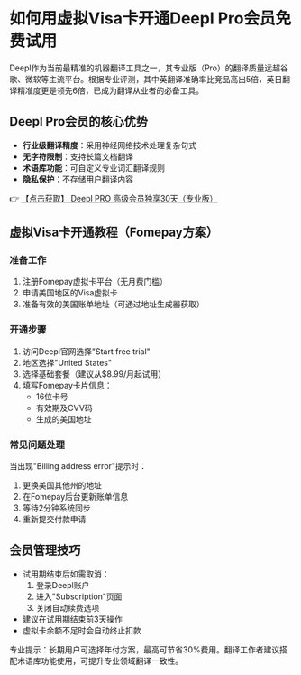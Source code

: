 # 如何用虚拟Visa卡开通Deepl Pro会员免费试用

Deepl作为当前最精准的机器翻译工具之一，其专业版（Pro）的翻译质量远超谷歌、微软等主流平台。根据专业评测，其中英翻译准确率比竞品高出5倍，英日翻译精准度更是领先6倍，已成为翻译从业者的必备工具。

## Deepl Pro会员的核心优势

- **行业级翻译精度**：采用神经网络技术处理复杂句式
- **无字符限制**：支持长篇文档翻译
- **术语库功能**：可自定义专业词汇翻译规则
- **隐私保护**：不存储用户翻译内容

👉 [【点击获取】 Deepl PRO 高级会员独享30天（专业版） ](https://bit.ly/DEepl)

## 虚拟Visa卡开通教程（Fomepay方案）

### 准备工作
1. 注册Fomepay虚拟卡平台（无月费门槛）
2. 申请美国地区的Visa虚拟卡
3. 准备有效的美国账单地址（可通过地址生成器获取）

### 开通步骤
1. 访问Deepl官网选择"Start free trial"
2. 地区选择"United States"
3. 选择基础套餐（建议从$8.99/月起试用）
4. 填写Fomepay卡片信息：
   - 16位卡号
   - 有效期及CVV码
   - 生成的美国地址

### 常见问题处理
当出现"Billing address error"提示时：
1. 更换美国其他州的地址
2. 在Fomepay后台更新账单信息
3. 等待2分钟系统同步
4. 重新提交付款申请

## 会员管理技巧
- 试用期结束后如需取消：
  1. 登录Deepl账户
  2. 进入"Subscription"页面
  3. 关闭自动续费选项
- 建议在试用期结束前3天操作
- 虚拟卡余额不足时会自动终止扣款

专业提示：长期用户可选择年付方案，最高可节省30%费用。翻译工作者建议搭配术语库功能使用，可提升专业领域翻译一致性。